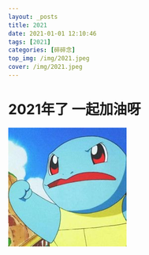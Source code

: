 ```yaml
---
layout: _posts
title: 2021
date: 2021-01-01 12:10:46
tags: [2021]
categories: [碎碎念]
top_img: /img/2021.jpeg
cover: /img/2021.jpeg
---
```

# 2021年了 一起加油呀

![](/images/16176745414714.jpg)
